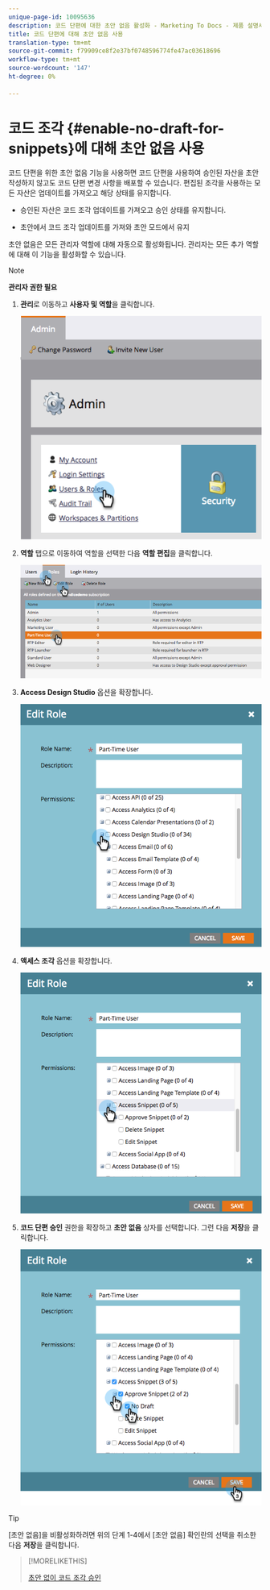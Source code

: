 ```yaml
---
unique-page-id: 10095636
description: 코드 단편에 대한 초안 없음 활성화 - Marketing To Docs - 제품 설명서
title: 코드 단편에 대해 초안 없음 사용
translation-type: tm+mt
source-git-commit: f79909ce8f2e37bf0748596774fe47ac03618696
workflow-type: tm+mt
source-wordcount: '147'
ht-degree: 0%

---
```



# 코드 조각 {#enable-no-draft-for-snippets}에 대해 초안 없음 사용

코드 단편을 위한 초안 없음 기능을 사용하면 코드 단편을 사용하여 승인된 자산을 초안 작성하지 않고도 코드 단편 변경 사항을 배포할 수 있습니다. 편집된 조각을 사용하는 모든 자산은 업데이트를 가져오고 해당 상태를 유지합니다.

* 승인된 자산은 코드 조각 업데이트를 가져오고 승인 상태를 유지합니다.

* 초안에서 코드 조각 업데이트를 가져와 초안 모드에서 유지

초안 없음은 모든 관리자 역할에 대해 자동으로 활성화됩니다. 관리자는 모든 추가 역할에 대해 이 기능을 활성화할 수 있습니다.

>[!NOTE]
>
>**관리자 권한 필요**

1. **관리**&#x200B;로 이동하고 **사용자 및 역할**&#x200B;을 클릭합니다.

   ![](assets/usersandroles.png)

1. **역할** 탭으로 이동하여 역할을 선택한 다음 **역할 편집**&#x200B;을 클릭합니다.

   ![](assets/editrole2.png)

1. **Access Design Studio** 옵션을 확장합니다.

   ![](assets/expanddesignstudio.png)

1. **액세스 조각** 옵션을 확장합니다.

   ![](assets/expandsnippet.png)

1. **코드 단편 승인** 권한을 확장하고 **초안 없음** 상자를 선택합니다. 그런 다음 **저장**&#x200B;을 클릭합니다.

   ![](assets/2017-06-15-10-35-04.png)

>[!TIP]
>
>[초안 없음]을 비활성화하려면 위의 단계 1-4에서 [초안 없음] 확인란의 선택을 취소한 다음 **저장**&#x200B;을 클릭합니다.

>[!MORELIKETHIS]
>
>[초안 없이 코드 조각 승인](/help/marketo/product-docs/personalization/segmentation-and-snippets/snippets/approve-a-snippet-with-no-draft.md)
